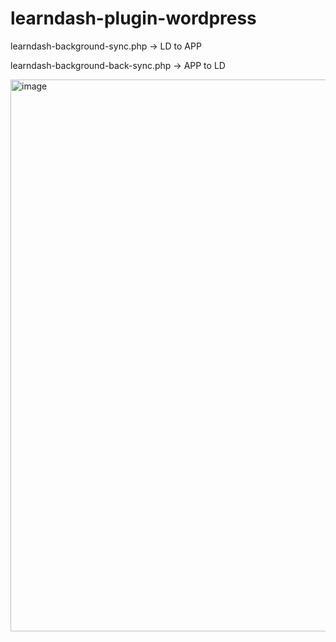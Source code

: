 # learndash-plugin-wordpress

learndash-background-sync.php -> LD to APP

learndash-background-back-sync.php -> APP to LD

<img width="1893" height="883" alt="image" src="https://github.com/user-attachments/assets/065101df-8684-4ba7-b1ac-5533e77dc4f2" />
